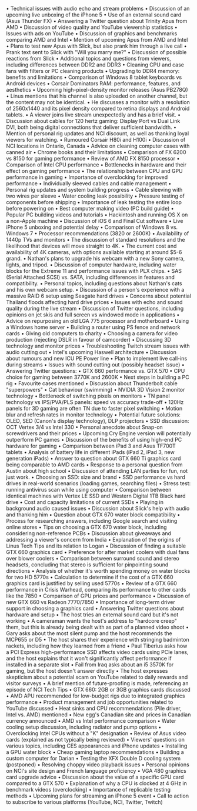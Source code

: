 • Technical issues with audio echo and stream problems
• Discussion of an upcoming live unboxing of the iPhone 5
• Use of an external sound card (Asus Thunder FX)
• Answering a Twitter question about Trinity Apus from AMD
• Discussion of video quality and YouTube viewership statistics
• Issues with ads on YouTube
• Discussion of graphics and benchmarks comparing AMD and Intel
• Mention of upcoming Apus from AMD and Intel
• Plans to test new Apus with Slick, but also prank him through a live call
• Prank text sent to Slick with "Will you marry me?"
• Discussion of possible reactions from Slick
• Additional topics and questions from viewers, including differences between DDR2 and DDR3
• Cleaning CPU and case fans with filters or PC cleaning products
• Upgrading to DDR4 memory: benefits and limitations
• Comparison of Windows 8 tablet keyboards vs Android devices
• Corsair Dominators RAM: performance, features, and aesthetics
• Upcoming high-pixel-density monitor releases (Asus PB278Q)
• Linus mentions that his channel is also uploaded on another channel, but the content may not be identical.
• He discusses a monitor with a resolution of 2560x1440 and its pixel density compared to retina displays and Android tablets.
• A viewer joins live stream unexpectedly and has a brief visit.
• Discussion about cables for 120 hertz gaming: Display Port vs Dual Link DVI, both being digital connections that deliver sufficient bandwidth.
• Mention of personal rig updates and NCI discount, as well as thanking loyal viewers for watching.
• Rumoured Corsair H80i and H100i
• Discussion of NCI locations in Ontario, Canada
• Advice on cleaning computer cases with canned air
• Chrome books and their limitations
• Comparison of FX 6200 vs 8150 for gaming performance
• Review of AMD FX 8150 processor
• Comparison of Intel CPU performance
• Bottlenecks in hardware and their effect on gaming performance
• The relationship between CPU and GPU performance in gaming
• Importance of overclocking for improved performance
• Individually sleeved cables and cable management
• Personal rig updates and system building progress
• Cable sleeving with two wires per sleeve
• Water cooling leak possibility
• Pressure testing of components before shipping
• Importance of leak testing the entire loop before powering on
• Best computer making video (PC build guide)
• Popular PC building videos and tutorials
• Hackintosh and running OS X on a non-Apple machine
• Discussion of iOS 6 and Final Cut software
• Live iPhone 5 unboxing and potential delay
• Comparison of Windows 8 vs. Windows 7
• Processor recommendations (3820 or 2600K)
• Availability of 1440p TVs and monitors
• The discussion of standard resolutions and the likelihood that devices will move straight to 4K.
• The current cost and availability of 4K cameras, with options available starting at around $5-6 grand.
• Nathan's plans to upgrade his webcam with a new Sony camera, lights, and tripod.
• Discussion of computer hardware, including water blocks for the Extreme 11 and performance issues with PLX chips.
• SAS (Serial Attached SCSI) vs. SATA, including differences in features and compatibility.
• Personal topics, including questions about Nathan's cats and his own webcam setup.
• Discussion of a person's experience with a massive RAID 6 setup using Seagate hard drives
• Concerns about potential Thailand floods affecting hard drive prices
• Issues with echo and sound quality during the live stream
• Discussion of Twitter questions, including opinions on jet skis and full screen vs windowed mode in applications
• Advice on repurposing an old LGA 775 processor and motherboard
• Using a Windows home server
• Building a router using PS fence and network cards
• Giving old computers to charity
• Choosing a camera for video production (rejecting DSLR in favour of camcorder)
• Discussing 3D technology and monitor prices
• Troubleshooting Twitch stream issues with audio cutting out
• Intel's upcoming Haswell architecture
• Discussion about rumours and new ICU PE Power line
• Plan to implement live call-ins during streams
• Issues with sound cutting out (possibly headset issue)
• Answering Twitter questions:
  • GTX 660 performance vs. GTX 570
  • CPU choice for gaming between 3770K and 2600K
  • Next steps in building a PC rig
  • Favourite cases mentioned
  • Discussion about Thunderbolt cable "superpowers"
  • Cat behaviour (swimming)
  • NVIDIA 3D Vision 2 monitor technology
• Bottleneck of switching pixels on monitors
• TN panel technology vs IPS/PVA/PLS panels: speed vs accuracy trade-off
• 120Hz panels for 3D gaming are often TN due to faster pixel switching
• Motion blur and refresh rates in monitor technology
• Potential future solutions: OLED, SED (Canon's display technology), DLP projectors
• SSD discussion: OCT Vertex 3/4 vs Intel 330
• Personal anecdote about Snap-on screwdrivers and their prices
• Upcoming Cry Engine version will potentially outperform PC games
• Discussion of the benefits of using high-end PC hardware for gaming
• Comparison between iPad 3 and Asus TF700T tablets
• Analysis of battery life in different iPads (iPad 2, iPad 3, new generation iPads)
• Answer to question about GTX 660 Ti graphics card being comparable to AMD cards
• Response to a personal question from Austin about high school
• Discussion of attending LAN parties for fun, not just work.
• Choosing an SSD: size and brand
• SSD performance vs hard drives in real-world scenarios (loading games, searching files)
• Stress test: running antivirus scan while using computer
• Comparison between identical machines with Vertex LE SSD and Western Digital 1TB Black hard drive
• Cost and capacity limitations of current SSDs
• Playing in background audio caused issues
• Discussion about Slick's help with audio and thanking him
• Question about GTX 670 water block compatibility
• Process for researching answers, including Google search and visiting online stores
• Tips on choosing a GTX 670 water block, including considering non-reference PCBs
• Discussion about giveaways and addressing a viewer's concern from India
• Explanation of the origins of Linus Tech Tips and its relation to Logan
• Discussion of finding a suitable GTX 660 graphics card
• Preference for after market coolers with dual fans over blower coolers
• Comparison between surround sound and stereo headsets, concluding that stereo is sufficient for pinpointing sound directions
• Analysis of whether it's worth spending money on water blocks for two HD 5770s
• Calculation to determine if the cost of a GTX 660 graphics card is justified by selling used 5770s
• Review of a GTX 660 performance in Crisis Warhead, comparing its performance to other cards like the 7850
• Comparison of GPU prices and performance
• Discussion of new GTX 660 vs Radeon 7770/7850
• Importance of long-term driver support in choosing a graphics card
• Answering Twitter questions about hardware and setup
• The host tries an external sound card but it's not working
• A cameraman wants the host's address to "hardcore creep" them, but this is already being dealt with as part of a planned video shoot
• Gary asks about the most silent pump and the host recommends the MCP655 or D5
• The host shares their experience with stringing badminton rackets, including how they learned from a friend
• Paul Tiberius asks how a PCI Express high-performance SSD affects video cards using PCIe lanes, and the host explains that it won't significantly affect performance if installed in a separate slot
• Fail from Iraq asks about an i5 3570K for gaming, but the host doesn't answer directly
• The host expresses skepticism about a potential scam on YouTube related to daily rewards and visitor surveys
• A brief mention of future-proofing is made, referencing an episode of NCI Tech Tips
• GTX 660: 2GB or 3GB graphics cards discussed
• AMD APU recommended for low-budget rigs due to integrated graphics performance
• Product management and job opportunities related to YouTube discussed
• Heat sinks and CPU recommendations (Pile driver, Intel vs. AMD) mentioned
• New egg's Canadian site and prices in Canadian currency announced
• AMD vs Intel performance comparison
• Water cooling setup discussion, including radiator and pump options
• Overclocking Intel CPUs without a "K" designation
• Review of Asus video cards (explained as not typically being reviewed)
• Viewers' questions on various topics, including CES appearances and iPhone updates
• Installing a GPU water block
• Cheap gaming laptop recommendations
• Building a custom computer for Darian
• Testing the XFX Double D cooling system (postponed)
• Resolving choppy video playback issues
• Personal opinions on NCI's site design and French language proficiency
• VGA 480 graphics card upgrade advice
• Discussion about the value of a specific GPU card compared to a GTX 570
• Explanation of why a CPU is clocked at 4 GHz in benchmark videos (overclocking)
• Importance of replicable testing methods
• Upcoming plans for streaming an iPhone 5 event
• Call to action to subscribe to various platforms (YouTube, NCI, Twitter, Twitch)